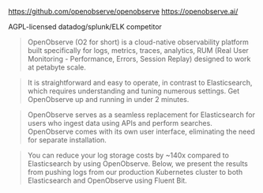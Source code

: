 https://github.com/openobserve/openobserve
https://openobserve.ai/

AGPL-licensed datadog/splunk/ELK competitor

> OpenObserve (O2 for short) is a cloud-native observability platform built specifically for logs, metrics, traces, analytics, RUM (Real User Monitoring - Performance, Errors, Session Replay) designed to work at petabyte scale.

> It is straightforward and easy to operate, in contrast to Elasticsearch, which requires understanding and tuning numerous settings. Get OpenObserve up and running in under 2 minutes.

> OpenObserve serves as a seamless replacement for Elasticsearch for users who ingest data using APIs and perform searches. OpenObserve comes with its own user interface, eliminating the need for separate installation.

> You can reduce your log storage costs by ~140x compared to Elasticsearch by using OpenObserve. Below, we present the results from pushing logs from our production Kubernetes cluster to both Elasticsearch and OpenObserve using Fluent Bit.